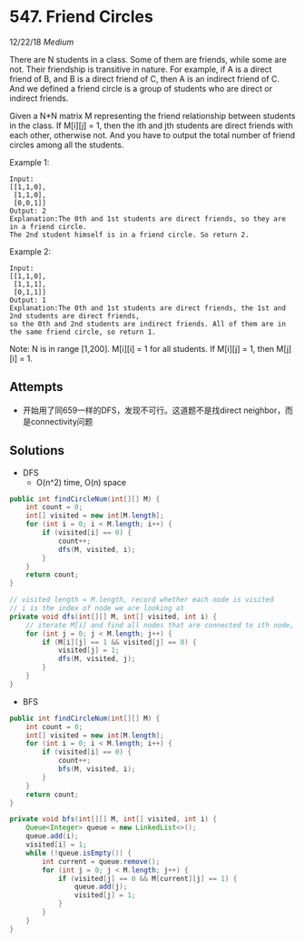 # 547. Friend Circles
12/22/18
*Medium*

There are N students in a class. Some of them are friends, while some are not. Their friendship is transitive in nature. For example, if A is a direct friend of B, and B is a direct friend of C, then A is an indirect friend of C. And we defined a friend circle is a group of students who are direct or indirect friends.

Given a N*N matrix M representing the friend relationship between students in the class. If M[i][j] = 1, then the ith and jth students are direct friends with each other, otherwise not. And you have to output the total number of friend circles among all the students.

Example 1:
```
Input:
[[1,1,0],
 [1,1,0],
 [0,0,1]]
Output: 2
Explanation:The 0th and 1st students are direct friends, so they are in a friend circle.
The 2nd student himself is in a friend circle. So return 2.
```
Example 2:
```
Input:
[[1,1,0],
 [1,1,1],
 [0,1,1]]
Output: 1
Explanation:The 0th and 1st students are direct friends, the 1st and 2nd students are direct friends,
so the 0th and 2nd students are indirect friends. All of them are in the same friend circle, so return 1.
```
Note:
N is in range [1,200].
M[i][i] = 1 for all students.
If M[i][j] = 1, then M[j][i] = 1.

## Attempts
* 开始用了同659一样的DFS，发现不可行。这道题不是找direct neighbor，而是connectivity问题

## Solutions
* DFS
  - O(n^2) time, O(n) space
```Java
public int findCircleNum(int[][] M) {
    int count = 0;
    int[] visited = new int[M.length];
    for (int i = 0; i < M.length; i++) {
        if (visited[i] == 0) {
            count++;
            dfs(M, visited, i);
        }
    }
    return count;
}

// visited length = M.length, record whether each node is visited
// i is the index of node we are looking at
private void dfs(int[][] M, int[] visited, int i) {
    // iterate M[i] and find all nodes that are connected to ith node, dfs them
    for (int j = 0; j < M.length; j++) {
        if (M[i][j] == 1 && visited[j] == 0) {
            visited[j] = 1;
            dfs(M, visited, j);
        }
    }
}
```

* BFS
```Java
public int findCircleNum(int[][] M) {
    int count = 0;
    int[] visited = new int[M.length];
    for (int i = 0; i < M.length; i++) {
        if (visited[i] == 0) {
            count++;
            bfs(M, visited, i);
        }
    }
    return count;
}

private void bfs(int[][] M, int[] visited, int i) {
    Queue<Integer> queue = new LinkedList<>();
    queue.add(i);
    visited[i] = 1;
    while (!queue.isEmpty()) {
        int current = queue.remove();
        for (int j = 0; j < M.length; j++) {
            if (visited[j] == 0 && M[current][j] == 1) {
                queue.add(j);
                visited[j] = 1;
            }
        }
    }
}
```
